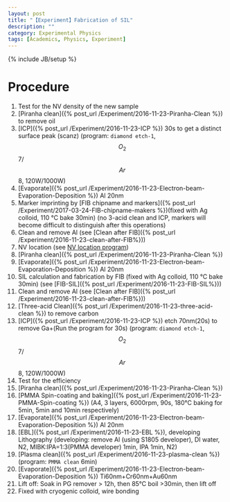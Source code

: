 ```yaml
---
layout: post
title: "【Experiment】Fabrication of SIL"
description: ""
category: Experimental Physics
tags: [Academics, Physics, Experiment]
---
```

{% include JB/setup %}

# Procedure

1. Test for the NV density of the new sample
1. [Piranha clean]({% post_url /Experiment/2016-11-23-Piranha-Clean %}) to remove oil
1. [ICP]({% post_url /Experiment/2016-11-23-ICP %}) 30s to get a distinct surface peak (scanz) (program: ``diamond etch-1``, $$O_2$$ 7/$$Ar$$ 8, 120W/1000W)
1. [Evaporate]({% post_url /Experiment/2016-11-23-Electron-beam-Evaporation-Deposition %}) Al 20nm 
1. Marker imprinting by [FIB chipname and markers]({% post_url /Experiment/2017-03-24-FIB-chipname-makers %})(fixed with Ag colloid, 110 °C bake 30min) (no 3-acid clean and ICP, markers will become difficult to distinguish after this operations)
1. Clean and remove Al (see [Clean after FIB]({% post_url /Experiment/2016-11-23-clean-after-FIB%}))
1. NV location (see [NV location program](https://github.com/zhangchuheng123/NV_program))
1. [Piranha clean]({% post_url /Experiment/2016-11-23-Piranha-Clean %})
1. [Evaporate]({% post_url /Experiment/2016-11-23-Electron-beam-Evaporation-Deposition %}) Al 20nm 
1. SIL calculation and fabrication by FIB (fixed with Ag colloid, 110 °C bake 30min) (see [FIB-SIL]({% post_url /Experiment/2016-11-23-FIB-SIL%}))
1. Clean and remove Al (see [Clean after FIB]({% post_url /Experiment/2016-11-23-clean-after-FIB%}))
1. [Three-acid Clean]({% post_url /Experiment/2016-11-23-three-acid-clean %}) to remove carbon
1. [ICP]({% post_url /Experiment/2016-11-23-ICP %}) etch 70nm(20s) to remove Ga+(Run the program for 30s) (program: ``diamond etch-1``, $$O_2$$ 7/$$Ar$$ 8, 120W/1000W)
1. Test for the efficiency
1. [Piranha clean]({% post_url /Experiment/2016-11-23-Piranha-Clean %})
1. [PMMA Spin-coating and baking]({% post_url /Experiment/2016-11-23-PMMA-Spin-coating %}) (A4, 3 layers, 6000rpm, 90s, 180°C baking for 5min, 5min and 10min respectively) 
1. [Evaporate]({% post_url /Experiment/2016-11-23-Electron-beam-Evaporation-Deposition %}) Al 20nm 
1. [EBL]({% post_url /Experiment/2016-11-23-EBL %}), developing Lithography  (developing:  remove Al (using S1805 developer), DI water, N2, MIBK:IPA=1:3(PMMA developer)  1min, IPA  1min,  N2)
1. [Plasma clean]({% post_url /Experiment/2016-11-23-plasma-clean %}) (program: ``PMMA clean`` 6min)
1. [Evaporate]({% post_url /Experiment/2016-11-23-Electron-beam-Evaporation-Deposition %}) Ti60nm+Cr60nm+Au60nm
1. Lift off: Soak in PG remover > 12h, then 85°C boil >30min, then lift off
1. Fixed with cryogenic colloid, wire bonding
